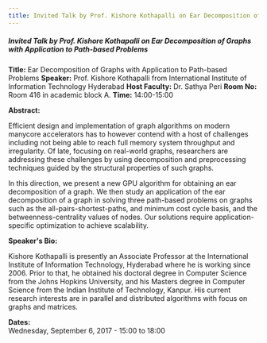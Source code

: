 ```yaml
---
title: Invited Talk by Prof. Kishore Kothapalli on Ear Decomposition of Graphs with Application to Path-based Problems
---
```


##### **Invited Talk by Prof. Kishore Kothapalli on Ear Decomposition of Graphs with Application to Path-based Problems**
**Title:** Ear Decomposition of Graphs with Application to Path-based Problems
**Speaker:** Prof. Kishore Kothapalli from International Institute of Information Technology Hyderabad
**Host Faculty:** Dr. Sathya Peri
**Room No:** Room 416 in academic block A.
**Time:** 14:00-15:00
 
**Abstract:**

Efficient design and implementation of graph algorithms on modern manycore accelerators has to however contend with a host of challenges including not being able to reach full memory system throughput and irregularity. Of late, focusing on real-world graphs, researchers are addressing these challenges by using decomposition and preprocessing techniques guided by the structural properties of such graphs.

In this direction, we present a new GPU algorithm for obtaining an ear decomposition of a graph. We then study an application of the ear decomposition of a graph in solving three path-based problems on graphs such as the all-pairs-shortest-paths, and minimum cost cycle basis, and the betweenness-centrality values of nodes. Our solutions require application-specific optimization to achieve scalability.

**Speaker's Bio:**

Kishore Kothapalli is presently an Associate Professor at the International Institute of Information Technology, Hyderabad where he is working since 2006. Prior to that, he obtained his doctoral degree in Computer Science from the Johns Hopkins University, and his Masters degree in Computer Science from the Indian Institute of Technology, Kanpur. His current research interests are in parallel and distributed algorithms with focus on graphs and matrices.

**Dates:**  
Wednesday, September 6, 2017 - 15:00 to 18:00
